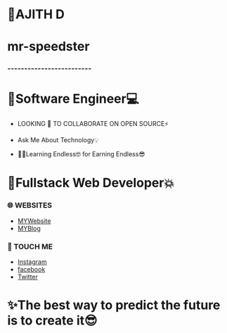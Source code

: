 
# 
#      🌟AJITH D        
#      mr-speedster       
###   -------------------------
#  🌈Software Engineer💻

- LOOKING 🔭 TO COLLABORATE ON OPEN SOURCE⚡️

-  Ask Me About Technology💡

- 🧑‍💻Learning Endless🤓 for Earning Endless😎

# 🌈Fullstack Web Developer💥


### 🌐 WEBSITES
* [MYWebsite](http://ajith.lovestoblog.com/)
* [MYBlog](http://ajithditto.blogspot.com/)
  
### 📳 TOUCH ME
* [Instagram](https://www.instagram.com/mr_s_p_e_e_d_s_t_e_r/)
* [facebook](https://www.facebook.com/profile.php?id=100037743652992/)
* [Twitter](https://twitter.com/AjithD47448694/)


# ✨The best way to predict the future is to create it😎
